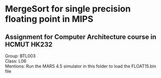 # MergeSort for single precision floating point in MIPS
 ## Assignment for Computer Architecture course in HCMUT HK232
 Group: BTL003  
 Class: L06  
 Mentions: Run the MARS 4.5 simulator in this folder to load the FLOAT15.bin file  